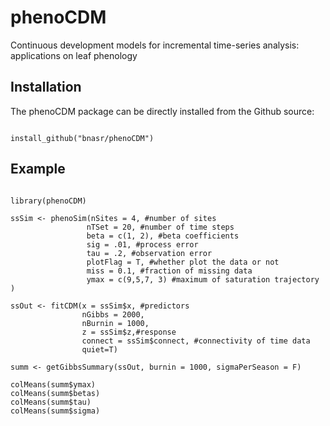 # phenoCDM
Continuous development models for incremental time-series analysis: applications on leaf phenology



## Installation
The phenoCDM package can be directly installed from the Github source:

```{r, echo=TRUE}

install_github("bnasr/phenoCDM")

```

## Example
```{r, echo=TRUE}

library(phenoCDM)

ssSim <- phenoSim(nSites = 4, #number of sites
                 nTSet = 20, #number of time steps
                 beta = c(1, 2), #beta coefficients
                 sig = .01, #process error
                 tau = .2, #observation error
                 plotFlag = T, #whether plot the data or not
                 miss = 0.1, #fraction of missing data
                 ymax = c(9,5,7, 3) #maximum of saturation trajectory
)

ssOut <- fitCDM(x = ssSim$x, #predictors  
                nGibbs = 2000,
                nBurnin = 1000,
                z = ssSim$z,#response
                connect = ssSim$connect, #connectivity of time data
                quiet=T)

summ <- getGibbsSummary(ssOut, burnin = 1000, sigmaPerSeason = F)

colMeans(summ$ymax)
colMeans(summ$betas)
colMeans(summ$tau)
colMeans(summ$sigma)

```
